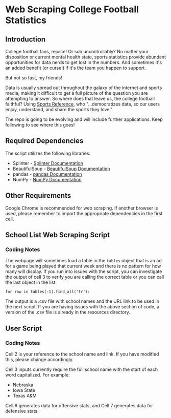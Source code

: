 # Web Scraping College Football Statistics

## Introduction
College football fans, rejoice! Or sob uncontrollably? No matter your disposition or current mental health state, sports statistics provide abundant opportunities for data nerds to get lost in the numbers. And sometimes it's an added benefit (or curse!) if it's the team you happen to support.

But not so fast, my friends!

Data is usually spread out throughout the galaxy of the internet and sports media, making it difficult to get a full picture of the question you are attempting to answer. So where does that leave us, the college football faithful? Using [Sports Reference](https://sports-reference.com/), who "...democratizes data, so our users enjoy, understand, and share the sports they love."

The repo is going to be evolving and will include further applications. Keep following to see where this goes!

## Required Dependencies
The script utilizes the following libraries:
* Splinter - [Splinter Documentation](https://splinter.readthedocs.io/en/latest/)
* BeautifulSoup - [BeautifulSoup Documentation](https://www.crummy.com/software/BeautifulSoup/bs4/doc/)
* pandas - [pandas Documentation](https://pandas.pydata.org/)
* NumPy - [NumPy Documentation](https://numpy.org/)

## Other Requirements
Google Chrome is recommended for web scraping. If another browser is used, please remember to import the appropriate dependencies in the first cell.

## School List Web Scraping Script
### Coding Notes
The webpage will sometimes load a table in the `tables` object that is an ad for a game being played that current week and there is no pattern for how many will display. If you run into issues with the script, you can investigate the output of cell 3 to verify you are calling the correct table or you can call the last object in the list:

```
for row in tables[-1].find_all('tr'):
```

The output is a .csv file with school names and the URL link to be used in the next script. If you are having issues with the above section of code, a version of the .csv file is already in the resources directory.

## User Script
### Coding Notes
Cell 2 is your reference to the school name and link. If you have modified this, please change accordingly.

Cell 3 inputs currently require the full school name with the start of each word capitalized. For example:
* Nebraska
* Iowa State
* Texas A&M

Cell 6 generates data for offensive stats, and Cell 7 generates data for defensive stats.
